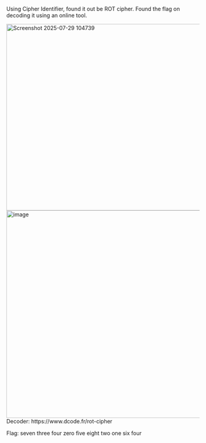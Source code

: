Using Cipher Identifier, found it out be ROT cipher. Found the flag on decoding it using an online tool.

<img width="1133" height="487" alt="Screenshot 2025-07-29 104739" src="https://github.com/user-attachments/assets/c5440bec-447d-4c62-8601-baa657896808" />
<img width="975" height="542" alt="image" src="https://github.com/user-attachments/assets/49638c5c-0f85-4ec2-ae38-48f86f56388f" />
Decoder: https://www.dcode.fr/rot-cipher

Flag: 	seven three four zero five eight two one six four
